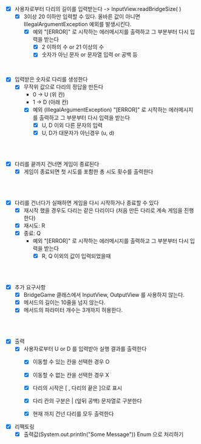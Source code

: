 - [x] 사용자로부터 다리의 길이를 입력받는다 -> InputView.readBridgeSize( )
  - [x] 3이상 20 이하만 입력할 수 있다. 올바른 값이 아니면 IllegalArgumentException 예외를 발생시킨다.
    - [x] 예외 "[ERROR]" 로 시작하는 에러메시지를 출력하고 그 부분부터 다시 입력을 받는다
      - [x] 2 이하의 수 or 21 이상의 수
      - [x] 숫자가 아닌 문자 or 문자열 입력 or 공백 등

<br>

- [x] 입력받은 숫자로 다리를 생성한다
  - [x] 무작위 값으로 다리의 정답을 만든다
    - 0 -> U (위 칸)
    - 1 -> D (아래 칸)
    - [x] 예외 (IllegalArgumentException) "[ERROR]" 로 시작하는 에러메시지를 출력하고 그 부분부터 다시 입력을 받는다
      - [x] U, D 이외 다른 문자의 입력
      - [x] U, D가 대문자가 아닌경우 (u, d)

<br> <br>

- [x] 다리를 끝까지 건너면 게임이 종료된다
  - [x] 게임이 종료되면 첫 시도를 포함한 총 시도 횟수를 출력한다

<br> <br>

- [x] 다리를 건너다가 실패하면 게임을 다시 시작하거나 종료할 수 있다
  - [x] 재시작 했을 경우도 다리는 같은 다리이다 (처음 만든 다리로 계속 게임을 진행한다)
  - [x] 재시도: R
  - [x] 종료: Q
    - 예외 "[ERROR]" 로 시작하는 에러메시지를 출력하고 그 부분부터 다시 입력을 받는다
      - [x] R, Q 이외의 값이 입력되었을때

<br> <br>

- [x] 추가 요구사항
  - [x] BridgeGame 클래스에서 InputView, OutputView 를 사용하지 않는다.
  - [x] 메서드의 길이는 10줄을 넘지 않는다.
  - [x] 메서드의 파라미터 개수는 3개까지 허용한다.

<br> <br>

- [x] 출력
  - [x] 사용자로부터 U or D 를 입력받아 실행 결과를 출력한다
    - [x] 이동할 수 있는 칸을 선택한 경우 O
    - [x] 이동할 수 없는 칸을 선택한 경우 X
    - [x] 다리의 시작은 [ , 다리의 끝은 ]으로 표시
    - [x] 다리 칸의 구분은 | (앞뒤 공백) 문자열로 구분한다
    - [x] 현재 까지 건넌 다리를 모두 출력한다


- [x] 리팩토링
  - [x] 출력값(System.out.println("Some Message")) Enum 으로 처리하기